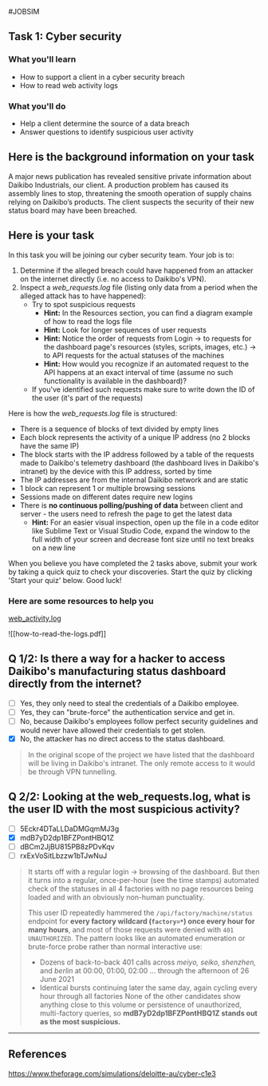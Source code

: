 #JOBSIM

## Task 1: Cyber security

### What you'll learn

- How to support a client in a cyber security breach
- How to read web activity logs

### What you'll do

- Help a client determine the source of a data breach
- Answer questions to identify suspicious user activity

## Here is the background information on your task

A major news publication has revealed sensitive private information about Daikibo Industrials, our client. A production problem has caused its assembly lines to stop, threatening the smooth operation of supply chains relying on Daikibo’s products. The client suspects the security of their new status board may have been breached.

## Here is your task

In this task you will be joining our cyber security team. Your job is to:

1. Determine if the alleged breach could have happened from an attacker on the internet directly (i.e. no access to Daikibo's VPN).
2. Inspect a _web_requests.log_ file (listing only data from a period when the alleged attack has to have happened):
    - Try to spot suspicious requests
        - **Hint:** In the Resources section, you can find a diagram example of how to read the logs file
        - **Hint:** Look for longer sequences of user requests
        - **Hint:** Notice the order of requests from Login → to requests for the dashboard page's resources (styles, scripts, images, etc.) → to API requests for the actual statuses of the machines
        - **Hint:** How would you recognize if an automated request to the API happens at an exact interval of time (assume no such functionality is available in the dashboard)?
    - If you've identified such requests make sure to write down the ID of the user (it's part of the requests)

Here is how the _web_requests.log_ file is structured:

- There is a sequence of blocks of text divided by empty lines
- Each block represents the activity of a unique IP address (no 2 blocks have the same IP)
- The block starts with the IP address followed by a table of the requests made to Daikibo's telemetry dashboard (the dashboard lives in Daikibo's intranet) by the device with this IP address, sorted by time
- The IP addresses are from the internal Daikibo network and are static
- 1 block can represent 1 or multiple browsing sessions
- Sessions made on different dates require new logins
- There is **no continuous polling/pushing of data** between client and server - the users need to refresh the page to get the latest data
    - **Hint:** For an easier visual inspection, open up the file in a code editor like Sublime Text or Visual Studio Code, expand the window to the full width of your screen and decrease font size until no text breaks on a new line

When you believe you have completed the 2 tasks above, submit your work by taking a quick quiz to check your discoveries. Start the quiz by clicking 'Start your quiz' below. Good luck!

### Here are some resources to help you

[web_activity.log](https://github.com/codenvibes/CS/blob/master/FILES/web_activity.log)

![[how-to-read-the-logs.pdf]]


## Q 1/2: Is there a way for a hacker to access Daikibo's manufacturing status dashboard directly from the internet?

- [ ] Yes, they only need to steal the credentials of a Daikibo employee.
- [ ] Yes, they can "brute-force" the authentication service and get in.
- [ ] No, because Daikibo's employees follow perfect security guidelines and would never have allowed their credentials to get stolen.
- [x] No, the attacker has no direct access to the status dashboard.

>In the original scope of the project we have listed that the dashboard will be living in Daikibo's intranet. The only remote access to it would be through VPN tunnelling.

## Q 2/2: Looking at the web_requests.log, what is the user ID with the most suspicious activity?

- [ ] 5Eckr4DTaLLDaDMGqmMJ3g
- [x] mdB7yD2dp1BFZPontHBQ1Z
- [ ] dBCm2JjBU815PB8zPDvKqv
- [ ] rxExVoSitLbzzw1bTJwNuJ

>It starts off with a regular login -> browsing of the dashboard. But then it turns into a regular, once-per-hour (see the time stamps) automated check of the statuses in all 4 factories with no page resources being loaded and with an obviously non-human punctuality.
>
>This user ID repeatedly hammered the `/api/factory/machine/status` endpoint for **every factory wildcard (`factory=*`) once every hour for many hours**, and most of those requests were denied with `401 UNAUTHORIZED`. The pattern looks like an automated enumeration or brute-force probe rather than normal interactive use:
>	- Dozens of back-to-back 401 calls across _meiyo, seiko, shenzhen,_ and _berlin_ at 00:00, 01:00, 02:00 … through the afternoon of 26 June 2021
>	- Identical bursts continuing later the same day, again cycling every hour through all factories
>None of the other candidates show anything close to this volume or persistence of unauthorized, multi-factory queries, so **mdB7yD2dp1BFZPontHBQ1Z stands out as the most suspicious.**

---

## References

https://www.theforage.com/simulations/deloitte-au/cyber-c1e3